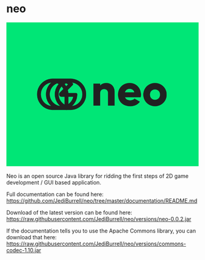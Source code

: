 # neo
![Header](https://github.com/JediBurrell/neo/blob/master/documentation/images/neo_logo.png?raw=true)

Neo is an open source Java library for ridding the first steps of 2D game development / GUI based application.

Full documentation can be found here: https://github.com/JediBurrell/neo/tree/master/documentation/README.md

Download of the latest version can be found here: https://raw.githubusercontent.com/JediBurrell/neo/versions/neo-0.0.2.jar

If the documentation tells you to use the Apache Commons library, you can download that here: https://raw.githubusercontent.com/JediBurrell/neo/versions/commons-codec-1.10.jar

